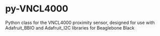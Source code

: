 py-VNCL4000
===========

Python class for the VNCL4000 proximity sensor, designed for use with Adafruit_BBIO and Adafruit_I2C libraries for Beaglebone Black
